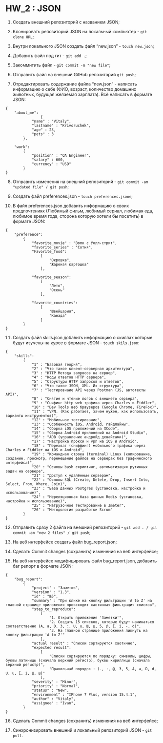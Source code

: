 # HW_2 : JSON

1. Создать внешний репозиторий c названием JSON;

2. Клонировать репозиторий JSON на локальный компьютер - `git clone URL`;
 
3. Внутри локального JSON создать файл “new.json” - `touch new.json`;
 
4. Добавить файл под гит - `git add .`; 
 
5. Закоммитить файл - `git commit -m "new file"`;
 
6. Отправить файл на внешний GitHub репозиторий `git push`;
 
7. Отредактировать содержание файла “new.json” - написать информацию о себе (ФИО, возраст, 
    количество домашних животных, будущая желаемая зарплата). Всё написать в формате JSON:

```
{
    "about_me":
                {
		    "name" : "Vitaly",
		    "lastname" : "Krivoruchek",
		    "age" : 23,
		    "pets" : 3
		},

	"work":
		{
		    "position" : "QA Engineer",
		    "salary" : 600,
		    "currency" : "USD"
		}		
}	
```

8. Отправить изменения на внешний репозиторий - `git commit -am "updated file" / git push`;
 
9. Создать файл preferences.json - `touch preferences.jsone`;
 
10. В файл preferences.json добавить информацию о своих предпочтениях (Любимый фильм, любимый сериал, любимая еда, любимое время года, сторона которую хотели бы посетить) в формате JSON:

```
{
    "preference":
        {
            "favorite_movie" : "Волк с Уолл-стрит",
            "favorite_series" : "Сотня",
            "Favorite_food":
                [
                    "Окрошка",
                    "Жареная картошка"
                ],

            "favorite_season":
                [
                    "Лето",
                    "Осень"
                ],

            "favorite_countries":
                [
                    "Швейцария",
                    "Канада"
                ]
        }
}
```
 
11. Создать файл skills.json добавить информацию о скиллах которые будут изучены на курсе в формате JSON - `touch skils.json`:

```
{
    "skills":
        {
            "1" : "Базовая теория",
            "2" : "Что такое клиент-серверная архитектура",
            "3" : "HTTP Методы запросов на сервер",
            "4" : "Коды ответов HTTP сервера",
            "5" : "Структуры HTTP запросов и ответов",
            "6" : "Что такое JSON, XML. Их структура",
            "7" : "Тестировнаие API через Postman (JS, автотесты API)",
            "8" : "Снятие и чтение логов с внешнего сервера",
            "9" : "Снифинг http web трафика через Charles и Fiddler",
            "10" : "Dev Tools веб браузеров (Google Chrome, FireFox)",
            "11" : "VPN. (Как работает, зачем нужен, как использовать, варианты инструментов)",
            "12" : "Мобильное тестирование",
            "13" : "Особенность iOS, Android, гайдлайны",
            "14" : "Сборка iOS приложений на XCode",
            "15" : "Сборка Android приложений на Android Studio",
            "16" : "ADB (управление андройд девайсами)",
            "17" : "Настройка прокси и vpn на iOS и Android",
            "18" : "Перехват (сниффинг) мобильного трафика через Charles и Fiddler на iOS и Android",
            "19" : "Командная строка (terminal) Linux (копирование, создание, просмотр, перемещение файлов на серверах без графического интерфейса)",
            "20" : "Основы bash скриптинг, автоматизация рутинных задач на сервере",
            "21" : "Доступ к удалённым серверам",
            "22" : "Основы SQL (Create, Delete, Drop, Insert Into, Select, From, Where, Join)",
            "23" : "База данных Postgres (установка, настройка и использование)",
            "24" : "Нереляционная база данных Redis (установка, настройка и использование)",
            "25" : "Нагрузочное тестирование в Jmeter",
            "26" : "Методология разработки Scrum"
        }
}
```

12. Отправить сразу 2 файла на внешний репозиторий - `git add . / git commit -am "new 2 files" / git push`;
 
13. На веб интерфейсе создать файл bug_report.json;
 
14. Сделать Commit changes (сохранить) изменения на веб интерфейсе;
 
15. На веб интерфейсе модифицировать файл bug_report.json, добавить баг репорт в формате JSON:

```
{
	"bug_report":
		{
			"project" : "Заметки",
			"version" : "1.3",
			"id" : "№5",
			"summary" : "При клике на кнопку фильтрации 'A to Z' на главной странице приложения происходит хаотичная фильтрация списков",
			"step_to_reproduce":
				[
					"1. Открыть приложение 'Заметки'",
					"2. Создать 15 списков, которые будут начинаться соответственно (A, a, D, 3, :, U, u, Ш, ш, 5, @, Ї, ї, -, d)",
					"3. На главной странице приложения ликнуть на кнопку фильтрации 'A to Z'"
				],
			"actual result" : "Списки сортируются хаотично",
			"expected result": 
				[
					"Списки сортируются по порядку: символы, цифры, буквы латиницы (сначала верхний регистр), буквы кириллицы (сначала верхний регистр)",
					"Правильный порядок : (-, :, @, 3, 5, А, а, D, d, U, u, Ї, ї, Ш, ш)"
				],
			"severity" : "Minor",
			"priority" : "Normal",
			"status" : "New",
			"environment" : "IPhone 7 Plus, version 15.4.1",
			"author" : "Vitaly",
			"assignee" : "Ivan",
		}
}
```
 
16. Сделать Commit changes (сохранить) изменения на веб интерфейсе;
 
27. Синхронизировать внешний и локальный репозиторий JSON - `git pull`.
